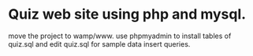 <h1>Quiz web site using php and mysql.</h1>
move the project to wamp/www.
use phpmyadmin to install tables of quiz.sql 
and edit quiz.sql for sample data insert queries.